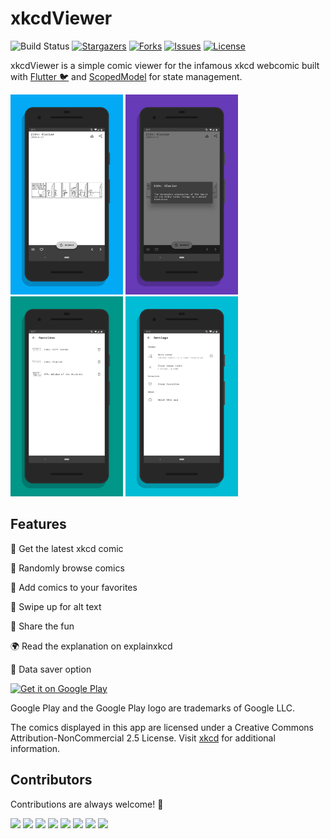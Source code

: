 # xkcdViewer

![Build Status](https://api.codemagic.io/apps/5c07aa8ab7a79b000dd8ac99/5c07aa8ab7a79b000dd8ac98/status_badge.svg)
[![Stargazers](https://img.shields.io/github/stars/wakahuula/xkcdViewer.svg?branch=master)](https://github.com/wakahuula/xkcdViewer/stargazers)
[![Forks](https://img.shields.io/github/forks/wakahuula/xkcdViewer.svg?branch=master)](https://github.com/wakahuula/xkcdViewer/network)
[![Issues](https://img.shields.io/github/issues/wakahuula/xkcdViewer.svg?branch=master)](https://github.com/wakahuula/xkcdViewer/issues)
[![License](https://img.shields.io/github/license/wakahuula/xkcdViewer.svg?branch=master)](https://github.com/wakahuula/xkcdViewer/blob/master/LICENSE)

xkcdViewer is a simple comic viewer for the infamous xkcd webcomic built with [Flutter 🐦](https://flutter.io/) and [ScopedModel](https://pub.dartlang.org/packages/scoped_model) for state management.

<img width="180" src="screen1.png"> <img width="180" src="screen2.png"> <img width="180" src="screen3.png"> <img width="180" src="screen4.png">

## Features
👀 Get the latest xkcd comic

📖 Randomly browse comics

🔖 Add comics to your favorites

💬 Swipe up for alt text

📲 Share the fun

🌍 Read the explanation on explainxkcd

📶 Data saver option

<a href='https://play.google.com/store/apps/details?id=de.stoupas.xkcd&pcampaignid=MKT-Other-global-all-co-prtnr-py-PartBadge-Mar2515-1'><img alt='Get it on Google Play' src='https://play.google.com/intl/en_us/badges/images/generic/en_badge_web_generic.png' height=90px/></a>

Google Play and the Google Play logo are trademarks of Google LLC.

The comics displayed in this app are licensed under a Creative Commons Attribution-NonCommercial 2.5 License. Visit [xkcd](https://xkcd.com) for additional information.

## Contributors
Contributions are always welcome! 👏

[![](https://sourcerer.io/fame/wakahuula/wakahuula/xkcdViewer/images/0)](https://sourcerer.io/fame/wakahuula/wakahuula/xkcdViewer/links/0)
[![](https://sourcerer.io/fame/wakahuula/wakahuula/xkcdViewer/images/1)](https://sourcerer.io/fame/wakahuula/wakahuula/xkcdViewer/links/1)
[![](https://sourcerer.io/fame/wakahuula/wakahuula/xkcdViewer/images/2)](https://sourcerer.io/fame/wakahuula/wakahuula/xkcdViewer/links/2)
[![](https://sourcerer.io/fame/wakahuula/wakahuula/xkcdViewer/images/3)](https://sourcerer.io/fame/wakahuula/wakahuula/xkcdViewer/links/3)
[![](https://sourcerer.io/fame/wakahuula/wakahuula/xkcdViewer/images/4)](https://sourcerer.io/fame/wakahuula/wakahuula/xkcdViewer/links/4)
[![](https://sourcerer.io/fame/wakahuula/wakahuula/xkcdViewer/images/5)](https://sourcerer.io/fame/wakahuula/wakahuula/xkcdViewer/links/5)
[![](https://sourcerer.io/fame/wakahuula/wakahuula/xkcdViewer/images/6)](https://sourcerer.io/fame/wakahuula/wakahuula/xkcdViewer/links/6)
[![](https://sourcerer.io/fame/wakahuula/wakahuula/xkcdViewer/images/7)](https://sourcerer.io/fame/wakahuula/wakahuula/xkcdViewer/links/7)
